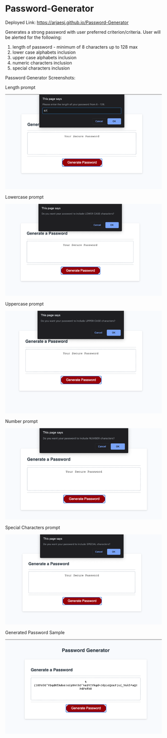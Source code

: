 # Password-Generator

Deployed Link: https://arjaesj.github.io/Password-Generator

Generates a strong password with user preferred criterion/criteria.
User will be alerted for the following:

1. length of password - minimum of 8 characters up to 128 max
2. lower case alphabets inclusion
3. upper case alphabets inclusion
4. numeric characters inclusion
5. special characters inclusion

Password Generator Screenshots:

Length prompt

![password length promt](Assets/readme-images/length-screen.png)

Lowercase prompt

![password lowercase promt](Assets/readme-images/lowercase-screen.png)

Uppercase prompt

![password uppercase promt](Assets/readme-images/uppercase-screen.png)

Number prompt

![password number promt](Assets/readme-images/number-screen.png)

Special Characters prompt

![password special characters promt](Assets/readme-images/specialchar-screen.png)

Generated Password Sample

![generated password sample](Assets/readme-images/generated-pass.png)




